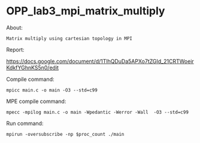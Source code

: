 # OPP_lab3_mpi_matrix_multiply
About:

    Matrix multiply using cartesian topology in MPI

Report:

https://docs.google.com/document/d/1TlhQDuDa5APXo7tZGId_21CRTWoeirKdkfYGhnKS5n0/edit

Compile command:

    mpicc main.c -o main -O3 --std=c99
    
MPE compile command:

    mpecc -mpilog main.c -o main -Wpedantic -Werror -Wall  -O3 --std=c99

Run command:

    mpirun -oversubscribe -np $proc_count ./main
